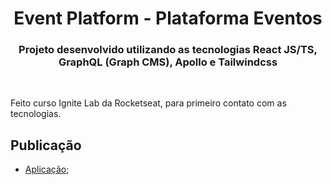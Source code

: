 <p align="center">
    <h1 align="center">Event Platform - Plataforma Eventos</h1>
    <h3 align="center">Projeto desenvolvido utilizando as tecnologias React JS/TS, GraphQL (Graph CMS), Apollo e Tailwindcss</h3>
    <br>
    <p>Feito curso Ignite Lab da Rocketseat, para primeiro contato com as tecnologias.</p>
</p>

## Publicação

- [Aplicação](https://event-plataform-sandy.vercel.app/);
